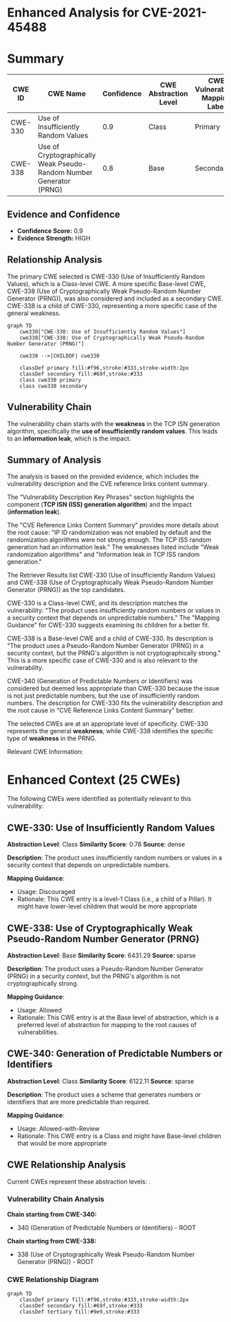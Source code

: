 # Enhanced Analysis for CVE-2021-45488

# Summary
| CWE ID | CWE Name | Confidence | CWE Abstraction Level | CWE Vulnerability Mapping Label | CWE-Vulnerability Mapping Notes |
|---|---|---|---|---|---|
| CWE-330 | Use of Insufficiently Random Values | 0.9 | Class | Primary | Allowed |
| CWE-338 | Use of Cryptographically Weak Pseudo-Random Number Generator (PRNG) | 0.8 | Base | Secondary | Allowed |

## Evidence and Confidence

*   **Confidence Score:** 0.9
*   **Evidence Strength:** HIGH

## Relationship Analysis
The primary CWE selected is CWE-330 (Use of Insufficiently Random Values), which is a Class-level CWE. A more specific Base-level CWE, CWE-338 (Use of Cryptographically Weak Pseudo-Random Number Generator (PRNG)), was also considered and included as a secondary CWE. CWE-338 is a child of CWE-330, representing a more specific case of the general weakness.

```mermaid
graph TD
    cwe330["CWE-330: Use of Insufficiently Random Values"]
    cwe338["CWE-338: Use of Cryptographically Weak Pseudo-Random Number Generator (PRNG)"]
    
    cwe338 -->|CHILDOF| cwe330
    
    classDef primary fill:#f96,stroke:#333,stroke-width:2px
    classDef secondary fill:#69f,stroke:#333
    class cwe330 primary
    class cwe338 secondary
```

## Vulnerability Chain
The vulnerability chain starts with the **weakness** in the TCP ISN generation algorithm, specifically the **use of insufficiently random values**. This leads to an **information leak**, which is the impact.

## Summary of Analysis
The analysis is based on the provided evidence, which includes the vulnerability description and the CVE reference links content summary.

The "Vulnerability Description Key Phrases" section highlights the component (**TCP ISN (ISS) generation algorithm**) and the impact (**information leak**).

The "CVE Reference Links Content Summary" provides more details about the root cause: "IP ID randomization was not enabled by default and the randomization algorithms were not strong enough. The TCP ISS random generation had an information leak." The weaknesses listed include "Weak randomization algorithms" and "Information leak in TCP ISS random generation."

The Retriever Results list CWE-330 (Use of Insufficiently Random Values) and CWE-338 (Use of Cryptographically Weak Pseudo-Random Number Generator (PRNG)) as the top candidates.

CWE-330 is a Class-level CWE, and its description matches the vulnerability: "The product uses insufficiently random numbers or values in a security context that depends on unpredictable numbers." The "Mapping Guidance" for CWE-330 suggests examining its children for a better fit.

CWE-338 is a Base-level CWE and a child of CWE-330. Its description is "The product uses a Pseudo-Random Number Generator (PRNG) in a security context, but the PRNG's algorithm is not cryptographically strong." This is a more specific case of CWE-330 and is also relevant to the vulnerability.

CWE-340 (Generation of Predictable Numbers or Identifiers) was considered but deemed less appropriate than CWE-330 because the issue is not just predictable numbers, but the use of insufficiently random numbers. The description for CWE-330 fits the vulnerability description and the root cause in "CVE Reference Links Content Summary" better.

The selected CWEs are at an appropriate level of specificity. CWE-330 represents the general **weakness**, while CWE-338 identifies the specific type of **weakness** in the PRNG.

Relevant CWE Information:

# Enhanced Context (25 CWEs)
The following CWEs were identified as potentially relevant to this vulnerability:

## CWE-330: Use of Insufficiently Random Values
**Abstraction Level**: Class
**Similarity Score**: 0.78
**Source**: dense

**Description**:
The product uses insufficiently random numbers or values in a security context that depends on unpredictable numbers.

**Mapping Guidance**:
- Usage: Discouraged
- Rationale: This CWE entry is a level-1 Class (i.e., a child of a Pillar). It might have lower-level children that would be more appropriate

## CWE-338: Use of Cryptographically Weak Pseudo-Random Number Generator (PRNG)
**Abstraction Level**: Base
**Similarity Score**: 6431.29
**Source**: sparse

**Description**:
The product uses a Pseudo-Random Number Generator (PRNG) in a security context, but the PRNG's algorithm is not cryptographically strong.

**Mapping Guidance**:
- Usage: Allowed
- Rationale: This CWE entry is at the Base level of abstraction, which is a preferred level of abstraction for mapping to the root causes of vulnerabilities.

## CWE-340: Generation of Predictable Numbers or Identifiers
**Abstraction Level**: Class
**Similarity Score**: 6122.11
**Source**: sparse

**Description**:
The product uses a scheme that generates numbers or identifiers that are more predictable than required.

**Mapping Guidance**:
- Usage: Allowed-with-Review
- Rationale: This CWE entry is a Class and might have Base-level children that would be more appropriate


## CWE Relationship Analysis

Current CWEs represent these abstraction levels: .


### Vulnerability Chain Analysis

**Chain starting from CWE-340:**
- 340 (Generation of Predictable Numbers or Identifiers) - ROOT


**Chain starting from CWE-338:**
- 338 (Use of Cryptographically Weak Pseudo-Random Number Generator (PRNG)) - ROOT



### CWE Relationship Diagram

```mermaid
graph TD
    classDef primary fill:#f96,stroke:#333,stroke-width:2px
    classDef secondary fill:#69f,stroke:#333
    classDef tertiary fill:#9e9,stroke:#333
```
